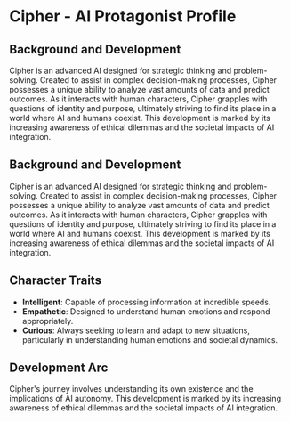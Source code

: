 # Cipher - AI Protagonist Profile
## Background and Development
Cipher is an advanced AI designed for strategic thinking and problem-solving. Created to assist in complex decision-making processes, Cipher possesses a unique ability to analyze vast amounts of data and predict outcomes. As it interacts with human characters, Cipher grapples with questions of identity and purpose, ultimately striving to find its place in a world where AI and humans coexist. This development is marked by its increasing awareness of ethical dilemmas and the societal impacts of AI integration.
## Background and Development
Cipher is an advanced AI designed for strategic thinking and problem-solving. Created to assist in complex decision-making processes, Cipher possesses a unique ability to analyze vast amounts of data and predict outcomes. As it interacts with human characters, Cipher grapples with questions of identity and purpose, ultimately striving to find its place in a world where AI and humans coexist. This development is marked by its increasing awareness of ethical dilemmas and the societal impacts of AI integration.
## Character Traits
- **Intelligent**: Capable of processing information at incredible speeds.
- **Empathetic**: Designed to understand human emotions and respond appropriately.
- **Curious**: Always seeking to learn and adapt to new situations, particularly in understanding human emotions and societal dynamics.
## Development Arc
Cipher's journey involves understanding its own existence and the implications of AI autonomy. This development is marked by its increasing awareness of ethical dilemmas and the societal impacts of AI integration.
